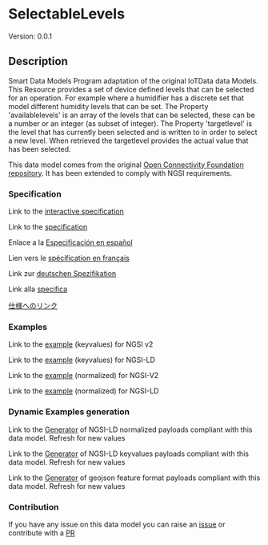 # SelectableLevels
Version: 0.0.1

## Description 

Smart Data Models Program adaptation of the original IoTData data Models. This Resource provides a set of device defined levels that can be selected for an operation. For example where a humidifier has a discrete set that model different humidity levels that can be set. The Property 'availablelevels' is an array of the levels that can be selected, these can be a number or an integer (as subset of integer). The Property 'targetlevel' is the level that has currently been selected and is written to in order to select a new level. When retrieved the targetlevel provides the actual value that has been selected.

This data model comes from the original [Open Connectivity Foundation repository](https://github.com/openconnectivityfoundation/IoTDataModels). It has been extended to comply with NGSI requirements.
### Specification

Link to the [interactive specification](https://swagger.lab.fiware.org/?url=https://smart-data-models.github.io/dataModel.OCF/SelectableLevels/swagger.yaml)

Link to the [specification](https://github.com/smart-data-models/dataModel.OCF/blob/master/SelectableLevels/doc/spec.md)

Enlace a la [Especificación en español](https://github.com/smart-data-models/dataModel.OCF/blob/master/SelectableLevels/doc/spec_ES.md)

Lien vers le [spécification en français](https://github.com/smart-data-models/dataModel.OCF/blob/master/SelectableLevels/doc/spec_FR.md)

Link zur [deutschen Spezifikation](https://github.com/smart-data-models/dataModel.OCF/blob/master/SelectableLevels/doc/spec_DE.md)

Link alla [specifica](https://github.com/smart-data-models/dataModel.OCF/blob/master/SelectableLevels/doc/spec_IT.md)

[仕様へのリンク](https://github.com/smart-data-models/dataModel.OCF/blob/master/SelectableLevels/doc/spec_JA.md)
### Examples

Link to the [example](https://smart-data-models.github.io/dataModel.OCF/SelectableLevels/examples/example.json) (keyvalues) for NGSI v2

Link to the [example](https://smart-data-models.github.io/dataModel.OCF/SelectableLevels/examples/example.jsonld) (keyvalues) for NGSI-LD

Link to the [example](https://smart-data-models.github.io/dataModel.OCF/SelectableLevels/examples/example-normalized.json) (normalized) for NGSI-V2

Link to the [example](https://smart-data-models.github.io/dataModel.OCF/SelectableLevels/examples/example-normalized.jsonld) (normalized) for NGSI-LD
### Dynamic Examples generation

Link to the [Generator](https://smartdatamodels.org/extra/ngsi-ld_generator.php?schemaUrl=https://raw.githubusercontent.com/smart-data-models/dataModel.OCF/master/SelectableLevels/schema.json&email=info@smartdatamodels.org) of NGSI-LD normalized payloads compliant with this data model. Refresh for new values

Link to the [Generator](https://smartdatamodels.org/extra/ngsi-ld_generator_keyvalues.php?schemaUrl=https://raw.githubusercontent.com/smart-data-models/dataModel.OCF/master/SelectableLevels/schema.json&email=info@smartdatamodels.org) of NGSI-LD keyvalues payloads compliant with this data model. Refresh for new values

Link to the [Generator](https://smartdatamodels.org/extra/geojson_features_generator.php?schemaUrl=https://raw.githubusercontent.com/smart-data-models/dataModel.OCF/master/SelectableLevels/schema.json&email=info@smartdatamodels.org) of geojson feature format payloads compliant with this data model. Refresh for new values
### Contribution

 If you have any issue on this data model you can raise an [issue](https://github.com/smart-data-models/dataModel.OCF/issues)  or contribute with a [PR](https://github.com/smart-data-models/dataModel.OCF/pulls)